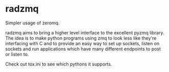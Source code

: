 # radzmq

Simpler usage of zeromq.

radzmq aims to bring a higher level interface to the excellent pyzmq
library. The idea is to make python programs using zmq to look less
like they're interfacing with C and to provide an easy way to set up
sockets, listen on sockets and run applications which have many
different endpoints to post or listen to.

Check out tox.ini to see which pythons it supports.

